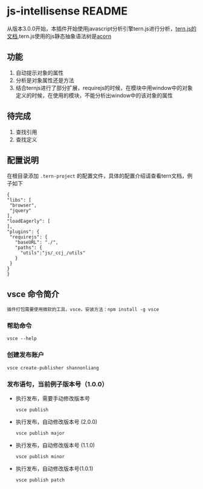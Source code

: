 # js-intellisense README

从版本3.0.0开始，本插件开始使用javascript分析引擎tern.js进行分析，[tern.js的文档](http://ternjs.net/doc/manual.html),tern.js使用的js静态抽象语法树是[acorn](https://github.com/acornjs/acorn)
## 功能
1. 自动提示对象的属性
2. 分析是对象属性还是方法
3. 结合ternjs进行了部分扩展，requirejs的时候，在模块中用window中的对象定义的时候，在使用的模块，不能分析出window中的该对象的属性

## 待完成
1. 查找引用
2. 查找定义

## 配置说明
在根目录添加 `.tern-project` 的配置文件，具体的配置介绍请查看tern文档，例子如下
   ```
   {
  "libs": [
    "browser",
    "jquery"
  ],
  "loadEagerly": [
  ],
  "plugins": {
    "requirejs": {
      "baseURL": "./",
      "paths": {
        "utils":"js/_ccj_/utils"
      }
    }
  }
}
   ```


## vsce 命令简介
    插件打包需要使用微软的工具，vsce，安装方法：npm install -g vsce
### 帮助命令
```
vsce --help
```
### 创建发布账户
```
vsce create-publisher shannonliang
```

### 发布语句，当前例子版本号（1.0.0）

+ 执行发布，需要手动修改版本号
    ```
    vsce publish
    ```
+ 执行发布，自动修改版本号 (2.0.0)
    ```
    vsce publish major
    ```
+   执行发布，自动修改版本号 (1.1.0)
    ```
    vsce publish minor
    ```
+ 执行发布，自动修改版本号(1.0.1)
    ```
    vsce publish patch
    ```
